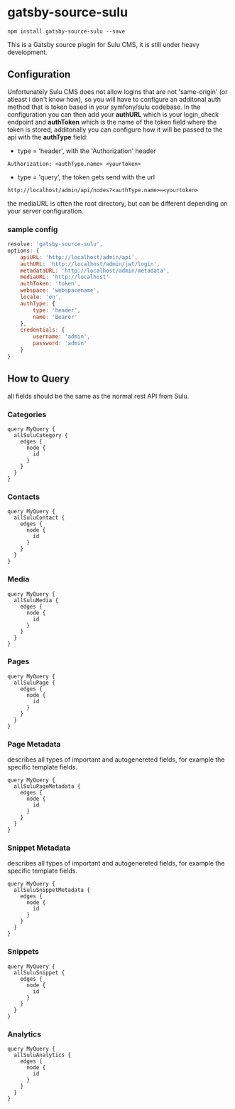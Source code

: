 # gatsby-source-sulu

```
npm install gatsby-source-sulu --save
```

This is a Gatsby source plugin for Sulu CMS, it is still under heavy development. 

## Configuration

Unfortunately Sulu CMS does not allow logins that are not 'same-origin' (or atleast i don't know how), so you will have to configure an additonal auth method that is token based in your symfony/sulu codebase. In the configuration you can then add your **authURL** which is your login_check endpoint and **authToken** which is the name of the token field where the token is stored, additonally you can configure how it will be passed to the api with the **authType** field:

* type = 'header', with the 'Authorization' header
```
Authorization: <authType.name> <yourtoken>
```
* type = 'query', the token gets send with the url
```
http://localhost/admin/api/nodes?<authType.name>=<yourtoken>
```

the mediaURL is often the root directory, but can be different depending on your server configuration.

### sample config
```javascript
resolve: 'gatsby-source-sulu',
options: {
    apiURL: 'http://localhost/admin/api',
    authURL: 'http://localhost/admin/jwt/login',
    metadataURL: 'http://localhost/admin/metadata',
    mediaURL: 'http://localhost'
    authToken: 'token',
    webspace: 'webspacename',
    locale: 'en',
    authType: {
        type: 'header',
        name: 'Bearer'
    },
    credentials: {
        username: 'admin',
        password: 'admin'
    }
}
```

## How to Query

all fields should be the same as the normal rest API from Sulu.

### Categories

```
query MyQuery {
  allSuluCategory {
    edges {
      node {
        id
      }
    }
  }
}
```

### Contacts

```
query MyQuery {
  allSuluContact {
    edges {
      node {
        id
      }
    }
  }
}
```

### Media

```
query MyQuery {
  allSuluMedia {
    edges {
      node {
        id
      }
    }
  }
}
```

### Pages

```
query MyQuery {
  allSuluPage {
    edges {
      node {
        id
      }
    }
  }
}
```

### Page Metadata
describes all types of important and autogenereted fields, for example the specific template fields.

```
query MyQuery {
  allSuluPageMetadata {
    edges {
      node {
        id
      }
    }
  }
}
```

### Snippet Metadata
describes all types of important and autogenereted fields, for example the specific template fields.

```
query MyQuery {
  allSuluSnippetMetadata {
    edges {
      node {
        id
      }
    }
  }
}
```


### Snippets

```
query MyQuery {
  allSuluSnippet {
    edges {
      node {
        id
      }
    }
  }
}
```

### Analytics

```
query MyQuery {
  allSuluAnalytics {
    edges {
      node {
        id
      }
    }
  }
}
```
